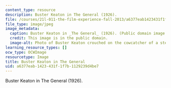 ```yaml
---
content_type: resource
description: Buster Keaton in The General (1926).
file: /courses/21l-011-the-film-experience-fall-2013/a6377eab1423431f1f7b1129239d4be7_21l-011f13.jpg
file_type: image/jpeg
image_metadata:
  caption: Buster Keaton in _The General_ (1926). (Public domain image.)
  credit: This image is in the public domain.
  image-alt: Photo of Buster Keaton crouched on the cowcatcher of a steam locomotive.
learning_resource_types: []
ocw_type: OCWImage
resourcetype: Image
title: Buster Keaton in The General
uid: a6377eab-1423-431f-1f7b-1129239d4be7
---
```

Buster Keaton in The General (1926).

